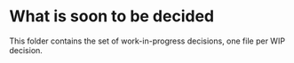 # What is soon to be decided

This folder contains the set of work-in-progress decisions, one file per WIP decision.

